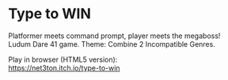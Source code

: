# Type to WIN

Platformer meets command prompt, player meets the megaboss!  
Ludum Dare 41 game. Theme: Combine 2 Incompatible Genres.  

Play in browser (HTML5 version):  
https://net3ton.itch.io/type-to-win
